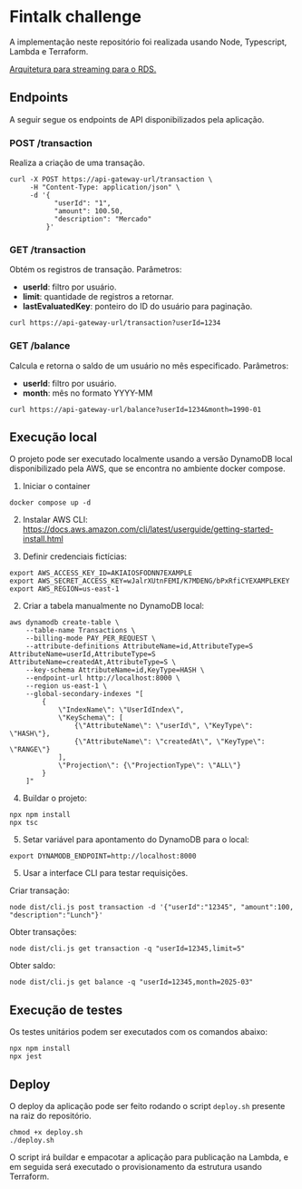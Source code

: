# Fintalk challenge

A implementação neste repositório foi realizada usando Node, Typescript, Lambda e Terraform.

[Arquitetura para streaming para o RDS.](docs/dynamodb-streaming-rds.md)

## Endpoints

A seguir segue os endpoints de API disponibilizados pela aplicação.

### POST /transaction
Realiza a criação de uma transação.
```
curl -X POST https://api-gateway-url/transaction \
     -H "Content-Type: application/json" \
     -d '{
           "userId": "1",
           "amount": 100.50,
           "description": "Mercado"
         }'
```

### GET /transaction
Obtém os registros de transação.
Parâmetros:
- **userId**: filtro por usuário.
- **limit**: quantidade de registros a retornar.
- **lastEvaluatedKey**: ponteiro do ID do usuário para paginação.

```
curl https://api-gateway-url/transaction?userId=1234
```

### GET /balance
Calcula e retorna o saldo de um usuário no mês especificado.
Parâmetros:
- **userId**: filtro por usuário.
- **month**: mês no formato YYYY-MM

```
curl https://api-gateway-url/balance?userId=1234&month=1990-01
```

## Execução local

O projeto pode ser executado localmente usando a versão DynamoDB local disponibilizado pela AWS, que se encontra no ambiente docker compose.

1. Iniciar o container
```
docker compose up -d
```

2. Instalar AWS CLI: https://docs.aws.amazon.com/cli/latest/userguide/getting-started-install.html

3. Definir credenciais fictícias:
```
export AWS_ACCESS_KEY_ID=AKIAIOSFODNN7EXAMPLE
export AWS_SECRET_ACCESS_KEY=wJalrXUtnFEMI/K7MDENG/bPxRfiCYEXAMPLEKEY
export AWS_REGION=us-east-1
```

2. Criar a tabela manualmente no DynamoDB local:
```
aws dynamodb create-table \
    --table-name Transactions \
    --billing-mode PAY_PER_REQUEST \
    --attribute-definitions AttributeName=id,AttributeType=S AttributeName=userId,AttributeType=S AttributeName=createdAt,AttributeType=S \
    --key-schema AttributeName=id,KeyType=HASH \
    --endpoint-url http://localhost:8000 \
    --region us-east-1 \
    --global-secondary-indexes "[
        {
            \"IndexName\": \"UserIdIndex\",
            \"KeySchema\": [
                {\"AttributeName\": \"userId\", \"KeyType\": \"HASH\"},
                {\"AttributeName\": \"createdAt\", \"KeyType\": \"RANGE\"}
            ],
            \"Projection\": {\"ProjectionType\": \"ALL\"}
        }
    ]"
```

4. Buildar o projeto:
```
npx npm install
npx tsc
```

5. Setar variável para apontamento do DynamoDB para o local:
```
export DYNAMODB_ENDPOINT=http://localhost:8000
```

5. Usar a interface CLI para testar requisições.

Criar transação:
```
node dist/cli.js post transaction -d '{"userId":"12345", "amount":100, "description":"Lunch"}'
```

Obter transações:
```
node dist/cli.js get transaction -q "userId=12345,limit=5"
```

Obter saldo:
```
node dist/cli.js get balance -q "userId=12345,month=2025-03"
```

## Execução de testes
Os testes unitários podem ser executados com os comandos abaixo:

```
npx npm install
npx jest
```

## Deploy
O deploy da aplicação pode ser feito rodando o script `deploy.sh` presente na raiz do repositório.
```
chmod +x deploy.sh
./deploy.sh
```
O script irá buildar e empacotar a aplicação para publicação na Lambda, e em seguida será executado o provisionamento da estrutura usando Terraform.
